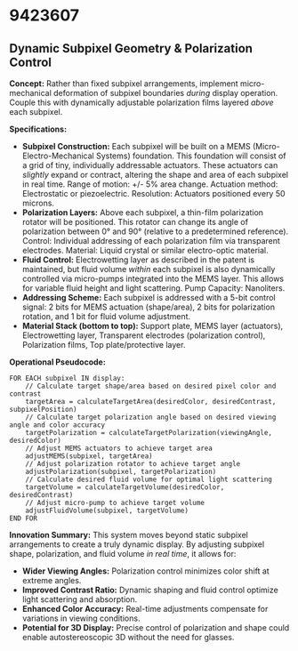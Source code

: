 # 9423607

## Dynamic Subpixel Geometry & Polarization Control

**Concept:** Rather than fixed subpixel arrangements, implement micro-mechanical deformation of subpixel boundaries *during* display operation. Couple this with dynamically adjustable polarization films layered *above* each subpixel.

**Specifications:**

*   **Subpixel Construction:** Each subpixel will be built on a MEMS (Micro-Electro-Mechanical Systems) foundation. This foundation will consist of a grid of tiny, individually addressable actuators. These actuators can *slightly* expand or contract, altering the shape and area of each subpixel in real time.  Range of motion: +/- 5% area change.  Actuation method: Electrostatic or piezoelectric. Resolution: Actuators positioned every 50 microns.
*   **Polarization Layers:** Above each subpixel, a thin-film polarization rotator will be positioned.  This rotator can change its angle of polarization between 0° and 90° (relative to a predetermined reference).  Control: Individual addressing of each polarization film via transparent electrodes.  Material: Liquid crystal or similar electro-optic material.
*   **Fluid Control:** Electrowetting layer as described in the patent is maintained, but fluid volume *within* each subpixel is also dynamically controlled via micro-pumps integrated into the MEMS layer. This allows for variable fluid height and light scattering.  Pump Capacity: Nanoliters.
*   **Addressing Scheme:**  Each subpixel is addressed with a 5-bit control signal: 2 bits for MEMS actuation (shape/area), 2 bits for polarization rotation, and 1 bit for fluid volume adjustment.
*   **Material Stack (bottom to top):** Support plate, MEMS layer (actuators), Electrowetting layer, Transparent electrodes (polarization control), Polarization films, Top plate/protective layer.

**Operational Pseudocode:**

```
FOR EACH subpixel IN display:
    // Calculate target shape/area based on desired pixel color and contrast
    targetArea = calculateTargetArea(desiredColor, desiredContrast, subpixelPosition)
    // Calculate target polarization angle based on desired viewing angle and color accuracy
    targetPolarization = calculateTargetPolarization(viewingAngle, desiredColor)
    // Adjust MEMS actuators to achieve target area
    adjustMEMS(subpixel, targetArea)
    // Adjust polarization rotator to achieve target angle
    adjustPolarization(subpixel, targetPolarization)
    // Calculate desired fluid volume for optimal light scattering
    targetVolume = calculateTargetVolume(desiredColor, desiredContrast)
    // Adjust micro-pump to achieve target volume
    adjustFluidVolume(subpixel, targetVolume)
END FOR
```

**Innovation Summary:** This system moves beyond static subpixel arrangements to create a truly dynamic display.  By adjusting subpixel shape, polarization, and fluid volume *in real time*, it allows for:

*   **Wider Viewing Angles:** Polarization control minimizes color shift at extreme angles.
*   **Improved Contrast Ratio:** Dynamic shaping and fluid control optimize light scattering and absorption.
*   **Enhanced Color Accuracy:**  Real-time adjustments compensate for variations in viewing conditions.
*   **Potential for 3D Display:**  Precise control of polarization and shape could enable autostereoscopic 3D without the need for glasses.